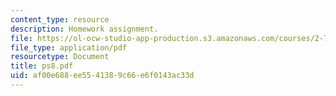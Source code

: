 ```yaml
---
content_type: resource
description: Homework assignment.
file: https://ol-ocw-studio-app-production.s3.amazonaws.com/courses/2-75-precision-machine-design-fall-2001/af00e688ee5541389c66e6f0143ac33d_ps8.pdf
file_type: application/pdf
resourcetype: Document
title: ps8.pdf
uid: af00e688-ee55-4138-9c66-e6f0143ac33d
---
```

